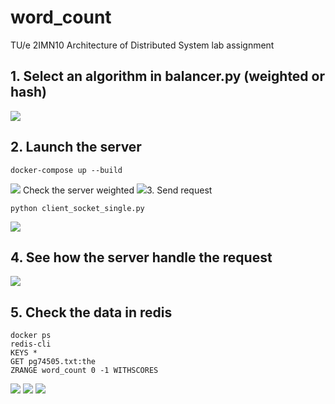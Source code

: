 # word_count
  TU/e 2IMN10 Architecture of Distributed System lab assignment

## 1. Select an algorithm in balancer.py (weighted or hash)
<image src = "./images/select.png">
  
## 2. Launch the server
```
docker-compose up --build
```
<image src = "./images/create.png">
  Check the server weighted
  <image src = "./images/weighted.png"

## 3. Send request
```
python client_socket_single.py
```
<image src = "./images/client.png">

## 4. See how the server handle the request
<image src = "./images/server.png">

## 5. Check the data in redis
```
docker ps
redis-cli
KEYS *
GET pg74505.txt:the
ZRANGE word_count 0 -1 WITHSCORES
```
<image src = "./images/redis.png">
<image src = "./images/key.png">
<image src = "./images/word_count.png">

